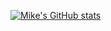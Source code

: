 [![Mike's GitHub stats](https://github-readme-stats.vercel.app/api?username=yanbasic&show_icons=true&theme=radical)](https://github.com/anuraghazra/github-readme-stats)

<!--
**yanbasic/yanbasic** is a ✨ _special_ ✨ repository because its `README.md` (this file) appears on your GitHub profile.

Here are some ideas to get you started:

- 🔭 I’m currently working on ...
- 🌱 I’m currently learning ...
- 👯 I’m looking to collaborate on ...
- 🤔 I’m looking for help with ...
- 💬 Ask me about ...
- 📫 How to reach me: ...
- 😄 Pronouns: ...
- ⚡ Fun fact: ...
-->
